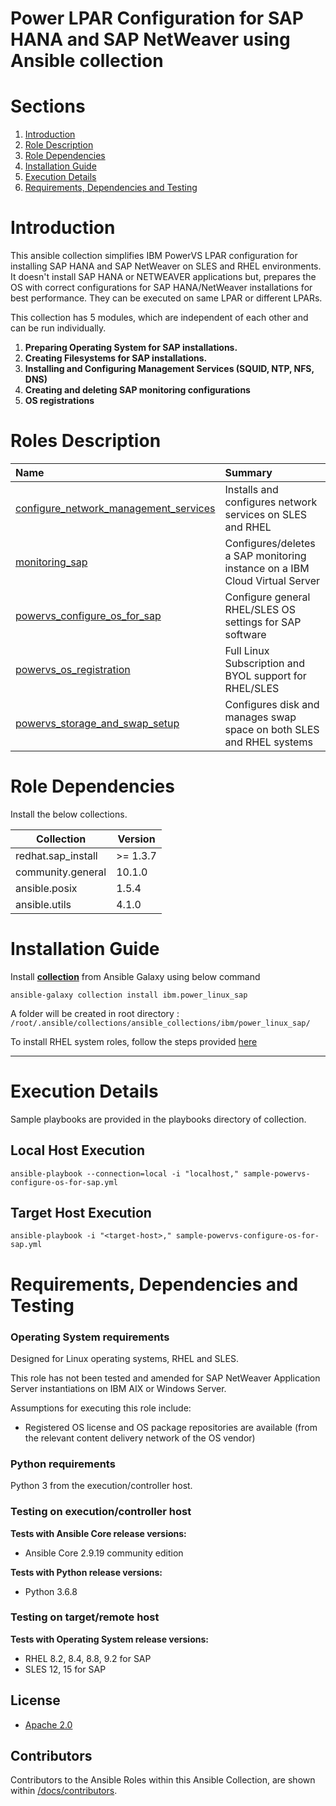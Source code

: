 # Power LPAR Configuration for SAP HANA and SAP NetWeaver using Ansible collection


# Sections
 1. [Introduction](#introduction)
 1. [Role Description](#role-description)
 1. [Role Dependencies](#role-dependencies)
 1. [Installation Guide](#installation-guide)
 1. [Execution Details](#execution-details)
 1. [Requirements, Dependencies and Testing](#requirements-dependencies-and-testing)

# Introduction

This ansible collection simplifies IBM PowerVS LPAR configuration for installing SAP HANA and SAP NetWeaver on SLES and RHEL environments. It doesn't install SAP HANA or NETWEAVER applications but, prepares the OS with correct configurations for SAP HANA/NetWeaver installations for best performance. They can be executed on same LPAR or different LPARs.

This collection has 5 modules, which are independent of each other and can be run individually.
1.	**Preparing Operating System for SAP installations.**
1.	**Creating Filesystems for SAP installations.**
1.	**Installing and Configuring Management Services (SQUID, NTP, NFS, DNS)**
1.	**Creating and deleting SAP monitoring configurations**
1.  **OS registrations**

# Roles Description

| Name | Summary |
| :--- | :--- |
| [configure_network_management_services](https://github.com/IBM/ansible-power-linux-sap/tree/main/roles/configure_network_management_services)| Installs and configures network services on SLES and RHEL |
| [monitoring_sap](https://github.com/IBM/ansible-power-linux-sap/tree/main/roles/monitoring_sap)| Configures/deletes a SAP monitoring instance on a IBM Cloud Virtual Server |
| [powervs_configure_os_for_sap](https://github.com/IBM/ansible-power-linux-sap/tree/main/roles/powervs_configure_os_for_sap)| Configure general RHEL/SLES OS settings for SAP software |
| [powervs_os_registration](https://github.com/IBM/ansible-power-linux-sap/tree/main/roles/powervs_os_registration)| Full Linux Subscription and BYOL support for RHEL/SLES  |
| [powervs_storage_and_swap_setup](https://github.com/IBM/ansible-power-linux-sap/tree/main/roles/powervs_storage_and_swap_setup)| Configures disk and manages swap space on both SLES and RHEL systems |

# Role Dependencies

Install the below collections.

|Collection|Version|
|----------|-------|
|redhat.sap_install| >= 1.3.7|
|community.general| 10.1.0|
|ansible.posix| 1.5.4|
|ansible.utils| 4.1.0|


# Installation Guide

Install **[collection](https://galaxy.ansible.com/ibm/power_linux_sap)** from Ansible Galaxy using below command

```ansible-galaxy collection install ibm.power_linux_sap```

A folder will be created in root directory : ```/root/.ansible/collections/ansible_collections/ibm/power_linux_sap/```

To install RHEL system roles, follow the steps provided [here](https://access.redhat.com/articles/6857351#installation)

***

# Execution Details

Sample playbooks are provided in the playbooks directory of collection.

## Local Host Execution

```ansible-playbook --connection=local -i "localhost," sample-powervs-configure-os-for-sap.yml```

## Target Host Execution

```ansible-playbook -i "<target-host>," sample-powervs-configure-os-for-sap.yml```


# Requirements, Dependencies and Testing

### Operating System requirements

Designed for Linux operating systems, RHEL and SLES.

This role has not been tested and amended for SAP NetWeaver Application Server instantiations on IBM AIX or Windows Server.

Assumptions for executing this role include:
- Registered OS license and OS package repositories are available (from the relevant content delivery network of the OS vendor)

### Python requirements

Python 3 from the execution/controller host.

### Testing on execution/controller host

**Tests with Ansible Core release versions:**

- Ansible Core 2.9.19 community edition

**Tests with Python release versions:**

- Python 3.6.8

### Testing on target/remote host

**Tests with Operating System release versions:**

- RHEL 8.2, 8.4, 8.8, 9.2 for SAP
- SLES 12, 15 for SAP

## License

- [Apache 2.0](./LICENSE)

## Contributors

Contributors to the Ansible Roles within this Ansible Collection, are shown within [/docs/contributors](./docs/CONTRIBUTORS.md).
